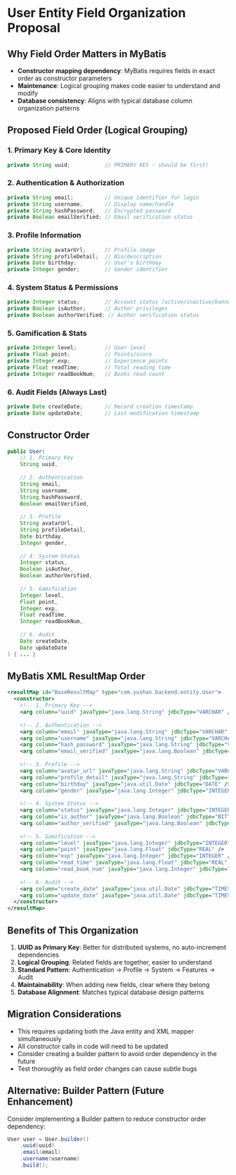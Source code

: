 # User Entity Field Organization Proposal

## Why Field Order Matters in MyBatis
- **Constructor mapping dependency**: MyBatis requires fields in exact order as constructor parameters
- **Maintenance**: Logical grouping makes code easier to understand and modify
- **Database consistency**: Aligns with typical database column organization patterns

## Proposed Field Order (Logical Grouping)

### 1. Primary Key & Core Identity
```java
private String uuid;           // PRIMARY KEY - should be first!
```

### 2. Authentication & Authorization
```java
private String email;          // Unique identifier for login
private String username;       // Display name/handle
private String hashPassword;   // Encrypted password
private Boolean emailVerified; // Email verification status
```

### 3. Profile Information
```java
private String avatarUrl;      // Profile image
private String profileDetail;  // Bio/description
private Date birthday;         // User's birthday
private Integer gender;        // Gender identifier
```

### 4. System Status & Permissions
```java
private Integer status;        // Account status (active/inactive/banned)
private Boolean isAuthor;      // Author privileges
private Boolean authorVerified; // Author verification status
```

### 5. Gamification & Stats
```java
private Integer level;         // User level
private Float point;           // Points/score
private Integer exp;           // Experience points
private Float readTime;        // Total reading time
private Integer readBookNum;   // Books read count
```

### 6. Audit Fields (Always Last)
```java
private Date createDate;       // Record creation timestamp
private Date updateDate;       // Last modification timestamp
```

## Constructor Order
```java
public User(
    // 1. Primary Key
    String uuid,
    
    // 2. Authentication
    String email,
    String username, 
    String hashPassword,
    Boolean emailVerified,
    
    // 3. Profile
    String avatarUrl,
    String profileDetail,
    Date birthday,
    Integer gender,
    
    // 4. System Status
    Integer status,
    Boolean isAuthor,
    Boolean authorVerified,
    
    // 5. Gamification
    Integer level,
    Float point,
    Integer exp,
    Float readTime,
    Integer readBookNum,
    
    // 6. Audit
    Date createDate,
    Date updateDate
) { ... }
```

## MyBatis XML ResultMap Order
```xml
<resultMap id="BaseResultMap" type="com.yushan.backend.entity.User">
  <constructor>
    <!-- 1. Primary Key -->
    <arg column="uuid" javaType="java.lang.String" jdbcType="VARCHAR" />
    
    <!-- 2. Authentication -->
    <arg column="email" javaType="java.lang.String" jdbcType="VARCHAR" />
    <arg column="username" javaType="java.lang.String" jdbcType="VARCHAR" />
    <arg column="hash_password" javaType="java.lang.String" jdbcType="VARCHAR" />
    <arg column="email_verified" javaType="java.lang.Boolean" jdbcType="BIT" />
    
    <!-- 3. Profile -->
    <arg column="avatar_url" javaType="java.lang.String" jdbcType="VARCHAR" />
    <arg column="profile_detail" javaType="java.lang.String" jdbcType="VARCHAR" />
    <arg column="birthday" javaType="java.util.Date" jdbcType="DATE" />
    <arg column="gender" javaType="java.lang.Integer" jdbcType="INTEGER" />
    
    <!-- 4. System Status -->
    <arg column="status" javaType="java.lang.Integer" jdbcType="INTEGER" />
    <arg column="is_author" javaType="java.lang.Boolean" jdbcType="BIT" />
    <arg column="author_verified" javaType="java.lang.Boolean" jdbcType="BIT" />
    
    <!-- 5. Gamification -->
    <arg column="level" javaType="java.lang.Integer" jdbcType="INTEGER" />
    <arg column="point" javaType="java.lang.Float" jdbcType="REAL" />
    <arg column="exp" javaType="java.lang.Integer" jdbcType="INTEGER" />
    <arg column="read_time" javaType="java.lang.Float" jdbcType="REAL" />
    <arg column="read_book_num" javaType="java.lang.Integer" jdbcType="INTEGER" />
    
    <!-- 6. Audit -->
    <arg column="create_date" javaType="java.util.Date" jdbcType="TIMESTAMP" />
    <arg column="update_date" javaType="java.util.Date" jdbcType="TIMESTAMP" />
  </constructor>
</resultMap>
```

## Benefits of This Organization

1. **UUID as Primary Key**: Better for distributed systems, no auto-increment dependencies
2. **Logical Grouping**: Related fields are together, easier to understand
3. **Standard Pattern**: Authentication → Profile → System → Features → Audit
4. **Maintainability**: When adding new fields, clear where they belong
5. **Database Alignment**: Matches typical database design patterns

## Migration Considerations

- This requires updating both the Java entity and XML mapper simultaneously
- All constructor calls in code will need to be updated
- Consider creating a builder pattern to avoid order dependency in the future
- Test thoroughly as field order changes can cause subtle bugs

## Alternative: Builder Pattern (Future Enhancement)
Consider implementing a Builder pattern to reduce constructor order dependency:
```java
User user = User.builder()
    .uuid(uuid)
    .email(email)
    .username(username)
    .build();
```
